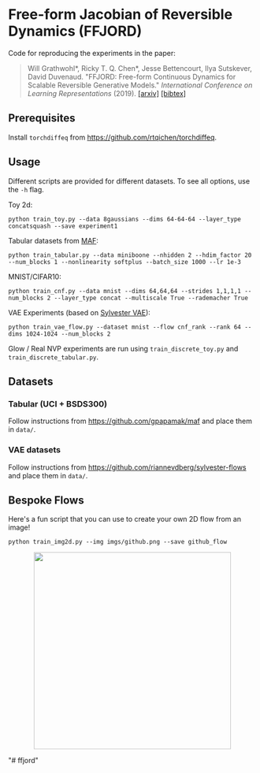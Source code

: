 # Free-form Jacobian of Reversible Dynamics (FFJORD)

Code for reproducing the experiments in the paper:

> Will Grathwohl*, Ricky T. Q. Chen*, Jesse Bettencourt, Ilya Sutskever, David Duvenaud. "FFJORD: Free-form Continuous Dynamics for Scalable Reversible Generative Models." _International Conference on Learning Representations_ (2019).
> [[arxiv]](https://arxiv.org/abs/1810.01367) [[bibtex]](http://www.cs.toronto.edu/~rtqichen/bibtex/ffjord.bib)


## Prerequisites

Install `torchdiffeq` from https://github.com/rtqichen/torchdiffeq.

## Usage

Different scripts are provided for different datasets. To see all options, use the `-h` flag.

Toy 2d:
```
python train_toy.py --data 8gaussians --dims 64-64-64 --layer_type concatsquash --save experiment1
```

Tabular datasets from [MAF](https://github.com/gpapamak/maf):
```
python train_tabular.py --data miniboone --nhidden 2 --hdim_factor 20 --num_blocks 1 --nonlinearity softplus --batch_size 1000 --lr 1e-3
```

MNIST/CIFAR10:
```
python train_cnf.py --data mnist --dims 64,64,64 --strides 1,1,1,1 --num_blocks 2 --layer_type concat --multiscale True --rademacher True
```

VAE Experiments (based on [Sylvester VAE](https://github.com/riannevdberg/sylvester-flows)):
```
python train_vae_flow.py --dataset mnist --flow cnf_rank --rank 64 --dims 1024-1024 --num_blocks 2
```

Glow / Real NVP experiments are run using `train_discrete_toy.py` and `train_discrete_tabular.py`.

## Datasets

### Tabular (UCI + BSDS300)
Follow instructions from https://github.com/gpapamak/maf and place them in `data/`.

### VAE datasets
Follow instructions from https://github.com/riannevdberg/sylvester-flows and place them in `data/`.

## Bespoke Flows

Here's a fun script that you can use to create your own 2D flow from an image!
```
python train_img2d.py --img imgs/github.png --save github_flow
```

<p align="center">
<img align="middle" src="./assets/github_flow.gif" width="400" height="400" />
</p>
"# ffjord" 

